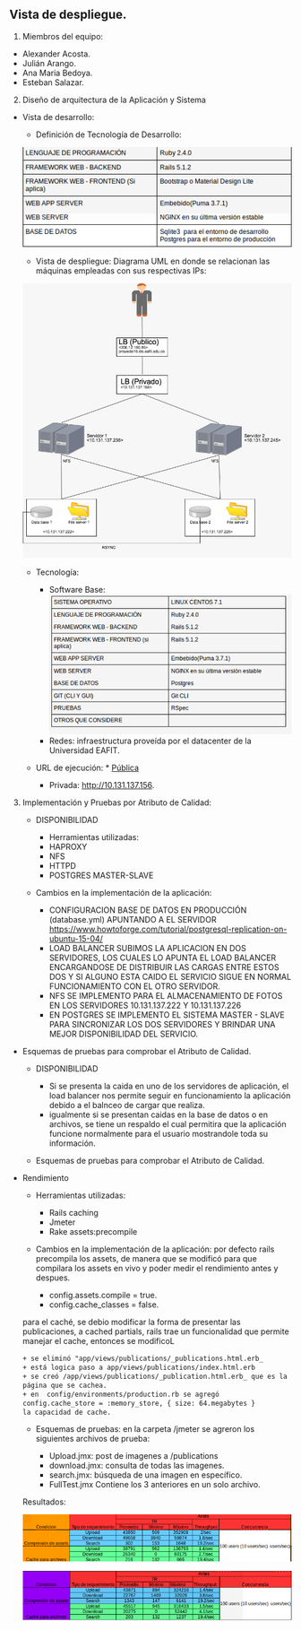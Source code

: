 ## Vista de despliegue.

1. Miembros del equipo:

  * Alexander Acosta.
  * Julián Arango.
  * Ana Maria Bedoya.
  * Esteban Salazar.

2. Diseño	de	arquitectura	de	la	Aplicación	y	Sistema
  *  Vista	de	desarrollo:

      * Definición	de	Tecnología	de	Desarrollo:

      ![Tech](/Documentos/images/devTech.png)

      *  Vista	de	despliegue:
        Diagrama UML en donde se relacionan las máquinas empleadas con sus respectivas IPs:

      ![](/Documentos/images/uml.jpeg)
      * Tecnología:
          * Software Base:
          ![Software Base](/Documentos/images/baseSoft.png)
          * Redes: infraestructura proveída por el datacenter de la Universidad EAFIT.

      *  URL	de	ejecución:
      		  * [Pública](http://proyecto16.dis.eafit.edu.co/)

            * Privada: http://10.131.137.156.  

3. Implementación	y	Pruebas	por	Atributo	de	Calidad:

    * DISPONIBILIDAD
      *  Herramientas	utilizadas:
        * HAPROXY
        * NFS
        * HTTPD
        * POSTGRES MASTER-SLAVE

    * Cambios	en	la	implementación	de	la	aplicación:

      * CONFIGURACION BASE DE DATOS EN PRODUCCIÓN (database.yml) APUNTANDO A EL SERVIDOR https://www.howtoforge.com/tutorial/postgresql-replication-on-ubuntu-15-04/
      * LOAD BALANCER SUBIMOS LA APLICACION EN DOS SERVIDORES, LOS CUALES LO APUNTA EL LOAD BALANCER ENCARGANDOSE DE DISTRIBUIR LAS CARGAS ENTRE ESTOS DOS Y SI ALGUNO ESTA CAIDO EL SERVICIO SIGUE EN NORMAL FUNCIONAMIENTO CON EL OTRO SERVIDOR.
      * NFS SE IMPLEMENTO PARA EL ALMACENAMIENTO DE FOTOS EN LOS SERVIDORES 10.131.137.222 Y 10.131.137.226
      * EN POSTGRES SE IMPLEMENTO EL SISTEMA MASTER - SLAVE PARA SINCRONIZAR LOS DOS SERVIDORES Y BRINDAR UNA MEJOR DISPONIBILIDAD DEL SERVICIO.

* Esquemas	de	pruebas	para	comprobar	el	Atributo	de	Calidad.

    * DISPONIBILIDAD
      * Si se presenta la caida en uno de los servidores de aplicación, el load balancer nos permite seguir en funcionamiento la aplicación debido a el balnceo de cargar que realiza.
      * igualmente si se presentan caidas en la base de datos o en archivos, se tiene un respaldo el cual permitira que la aplicación funcione normalmente para el usuario mostrandole toda su información.


  * Esquemas	de	pruebas	para	comprobar	el	Atributo	de	Calidad.


* Rendimiento
    * Herramientas	utilizadas:
      * Rails caching
      * Jmeter
      * Rake assets:precompile

    * Cambios	en	la	implementación	de	la	aplicación: por defecto rails precompila los assets, de manera que se modificó para que compilara los assets en vivo y poder medir el rendimiento antes y despues.

      +  config.assets.compile = true.
      +  config.cache_classes = false.

    para el caché, se debio modificar la forma de presentar las publicaciones, a cached partials,
    rails trae un funcionalidad que permite manejar el cache, entonces se modificoL

      + se eliminó "app/views/publications/_publications.html.erb_
      + está logica paso a app/views/publications/index.html.erb
      + se creó /app/views/publications/_publication.html.erb_ que es la página que se cachea.
      + en  config/environments/production.rb se agregó  config.cache_store = :memory_store, { size: 64.megabytes }
      la capacidad de cache.

  * Esquemas	de	pruebas: en la carpeta /jmeter se agreron los siguientes archivos de prueba:

	+ Upload.jmx: post de imagenes a /publications
	+ download.jmx: consulta de todas las imagenes.
	+ search.jmx: búsqueda de una imagen en específico.
    + FullTest.jmx 	Contiene los 3 anteriores en un solo archivo.

  Resultados:

  ![](/Documentos/images/238Antes.png)

  ![](/Documentos/images/156Antes.png)
